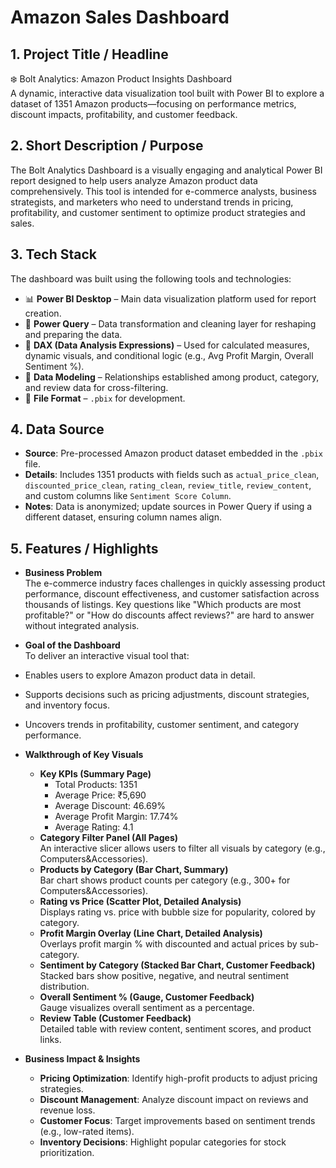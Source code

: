 # Amazon Sales Dashboard

## 1. Project Title / Headline
❄️ Bolt Analytics: Amazon Product Insights Dashboard  
A dynamic, interactive data visualization tool built with Power BI to explore a dataset of 1351 Amazon products—focusing on performance metrics, discount impacts, profitability, and customer feedback.

## 2. Short Description / Purpose
The Bolt Analytics Dashboard is a visually engaging and analytical Power BI report designed to help users analyze Amazon product data comprehensively. This tool is intended for e-commerce analysts, business strategists, and marketers who need to understand trends in pricing, profitability, and customer sentiment to optimize product strategies and sales.

## 3. Tech Stack
The dashboard was built using the following tools and technologies:
- 📊 **Power BI Desktop** – Main data visualization platform used for report creation.
- 📂 **Power Query** – Data transformation and cleaning layer for reshaping and preparing the data.
- 🧠 **DAX (Data Analysis Expressions)** – Used for calculated measures, dynamic visuals, and conditional logic (e.g., Avg Profit Margin, Overall Sentiment %).
- 📝 **Data Modeling** – Relationships established among product, category, and review data for cross-filtering.
- 📁 **File Format** – `.pbix` for development.

## 4. Data Source
- **Source**: Pre-processed Amazon product dataset embedded in the `.pbix` file.
- **Details**: Includes 1351 products with fields such as `actual_price_clean`, `discounted_price_clean`, `rating_clean`, `review_title`, `review_content`, and custom columns like `Sentiment Score Column`.
- **Notes**: Data is anonymized; update sources in Power Query if using a different dataset, ensuring column names align.

## 5. Features / Highlights
- **Business Problem**  
The e-commerce industry faces challenges in quickly assessing product performance, discount effectiveness, and customer satisfaction across thousands of listings. Key questions like "Which products are most profitable?" or "How do discounts affect reviews?" are hard to answer without integrated analysis.

- **Goal of the Dashboard**  
To deliver an interactive visual tool that:  
- Enables users to explore Amazon product data in detail.  
- Supports decisions such as pricing adjustments, discount strategies, and inventory focus.  
- Uncovers trends in profitability, customer sentiment, and category performance.

- **Walkthrough of Key Visuals**  
  - **Key KPIs (Summary Page)**  
    - Total Products: 1351  
    - Average Price: ₹5,690  
    - Average Discount: 46.69%  
    - Average Profit Margin: 17.74%  
    - Average Rating: 4.1  
  - **Category Filter Panel (All Pages)**  
    An interactive slicer allows users to filter all visuals by category (e.g., Computers&Accessories).  
  - **Products by Category (Bar Chart, Summary)**  
    Bar chart shows product counts per category (e.g., 300+ for Computers&Accessories).  
  - **Rating vs Price (Scatter Plot, Detailed Analysis)**  
    Displays rating vs. price with bubble size for popularity, colored by category.  
  - **Profit Margin Overlay (Line Chart, Detailed Analysis)**  
    Overlays profit margin % with discounted and actual prices by sub-category.  
  - **Sentiment by Category (Stacked Bar Chart, Customer Feedback)**  
    Stacked bars show positive, negative, and neutral sentiment distribution.  
  - **Overall Sentiment % (Gauge, Customer Feedback)**  
    Gauge visualizes overall sentiment as a percentage.  
  - **Review Table (Customer Feedback)**  
    Detailed table with review content, sentiment scores, and product links.

- **Business Impact & Insights**  
  - **Pricing Optimization**: Identify high-profit products to adjust pricing strategies.  
  - **Discount Management**: Analyze discount impact on reviews and revenue loss.  
  - **Customer Focus**: Target improvements based on sentiment trends (e.g., low-rated items).  
  - **Inventory Decisions**: Highlight popular categories for stock prioritization.
